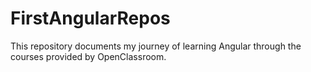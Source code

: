 # FirstAngularRepos
This repository documents my journey of learning Angular through the courses provided by OpenClassroom.
